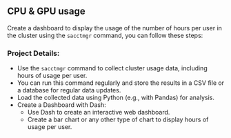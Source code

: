 ## CPU & GPU usage

Create a dashboard to display the usage of the number of hours per user in the cluster using the ```sacctmgr``` command, you can follow these steps:

### Project Details:

- Use the ```sacctmgr``` command to collect cluster usage data, including hours of usage per user.
- You can run this command regularly and store the results in a CSV file or a database for regular data updates.
- Load the collected data using Python (e.g., with Pandas) for analysis.
- Create a Dashboard with Dash:        
  - Use Dash to create an interactive web dashboard.
  - Create a bar chart or any other type of chart to display hours of usage per user.
